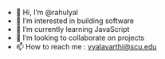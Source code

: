 - 👋 Hi, I’m @rahulyal
- 👀 I’m interested in building software
- 🌱 I’m currently learning JavaScript
- 💞️ I’m looking to collaborate on projects
- 📫 How to reach me : vyalavarthi@scu.edu

<!---
rahulyal/rahulyal is a ✨ special ✨ repository because its `README.md` (this file) appears on your GitHub profile.
You can click the Preview link to take a look at your changes.
--->
